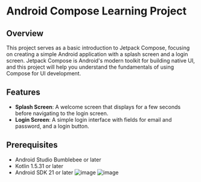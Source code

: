 # Android Compose Learning Project

## Overview

This project serves as a basic introduction to Jetpack Compose, focusing on creating a simple Android application with a splash screen and a login screen. Jetpack Compose is Android's modern toolkit for building native UI, and this project will help you understand the fundamentals of using Compose for UI development.

## Features

- **Splash Screen**: A welcome screen that displays for a few seconds before navigating to the login screen.
- **Login Screen**: A simple login interface with fields for email and password, and a login button.

## Prerequisites

- Android Studio Bumblebee or later
- Kotlin 1.5.31 or later
- Android SDK 21 or later
![image](https://github.com/vaibhavkvh/Android-Compose-Shop-App-Poc-/assets/71691783/844e1112-0d93-43a6-b2ca-808e0fc29b0e)
![image](https://github.com/vaibhavkvh/Android-Compose-Shop-App-Poc-/assets/71691783/385fdba3-ed92-433b-bdea-84bcc306c1ca)

